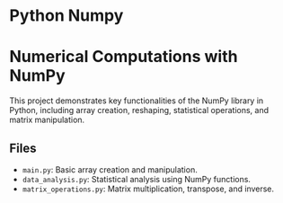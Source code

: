 # Python Numpy


# Numerical Computations with NumPy

This project demonstrates key functionalities of the NumPy library in Python, including array creation, reshaping, statistical operations, and matrix manipulation.

## Files

- `main.py`: Basic array creation and manipulation.
- `data_analysis.py`: Statistical analysis using NumPy functions.
- `matrix_operations.py`: Matrix multiplication, transpose, and inverse.
